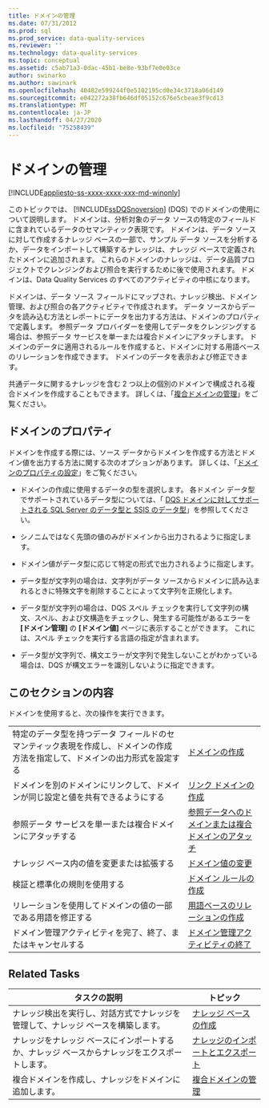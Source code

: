 ```yaml
---
title: ドメインの管理
ms.date: 07/31/2012
ms.prod: sql
ms.prod_service: data-quality-services
ms.reviewer: ''
ms.technology: data-quality-services
ms.topic: conceptual
ms.assetid: c5ab71a3-0dac-45b1-be8e-93bf7e0e03ce
author: swinarko
ms.author: sawinark
ms.openlocfilehash: 40482e599244f0e5102195cd0e34c3718a06d149
ms.sourcegitcommit: e042272a38fb646df05152c676e5cbeae3f9cd13
ms.translationtype: MT
ms.contentlocale: ja-JP
ms.lasthandoff: 04/27/2020
ms.locfileid: "75258439"
---
```

# <a name="managing-a-domain"></a>ドメインの管理

[!INCLUDE[appliesto-ss-xxxx-xxxx-xxx-md-winonly](../includes/appliesto-ss-xxxx-xxxx-xxx-md-winonly.md)]

  このトピックでは、 [!INCLUDE[ssDQSnoversion](../includes/ssdqsnoversion-md.md)] (DQS) でのドメインの使用について説明します。 ドメインは、分析対象のデータ ソースの特定のフィールドに含まれているデータのセマンティック表現です。 ドメインは、データ ソースに対して作成するナレッジ ベースの一部で、サンプル データ ソースを分析するか、データをインポートして構築するナレッジは、ナレッジ ベースで定義されたドメインに追加されます。 これらのドメインのナレッジは、データ品質プロジェクトでクレンジングおよび照合を実行するために後で使用されます。 ドメインは、Data Quality Services のすべてのアクティビティの中核になります。  
  
 ドメインは、データ ソース フィールドにマップされ、ナレッジ検出、ドメイン管理、および照合の各アクティビティで作成されます。 データ ソースからデータを読み込む方法とレポートにデータを出力する方法は、ドメインのプロパティで定義します。 参照データ プロバイダーを使用してデータをクレンジングする場合は、参照データ サービスを単一または複合ドメインにアタッチします。 ドメインのデータに適用されるルールを作成すると、ドメインに対する用語ベースのリレーションを作成できます。 ドメインのデータを表示および修正できます。  
  
 共通データに関するナレッジを含む 2 つ以上の個別のドメインで構成される複合ドメインを作成することもできます。 詳しくは、「[複合ドメインの管理](../data-quality-services/managing-a-composite-domain.md)」をご覧ください。  
  
## <a name="domain-properties"></a>ドメインのプロパティ  
 ドメインを作成する際には、ソース データからドメインを作成する方法とドメイン値を出力する方法に関する次のオプションがあります。 詳しくは、「[ドメインのプロパティの設定](../data-quality-services/set-domain-properties.md)」をご覧ください。  
  
-   ドメインの作成に使用するデータの型を選択します。 各ドメイン データ型でサポートされているデータ型については、「 [DQS ドメインに対してサポートされる SQL Server のデータ型と SSIS のデータ型](../data-quality-services/supported-sql-server-and-ssis-data-types-for-dqs-domains.md)」を参照してください。  
  
-   シノニムではなく先頭の値のみがドメインから出力されるように指定します。  
  
-   ドメイン値がデータ型に応じて特定の形式で出力されるように指定します。  
  
-   データ型が文字列の場合は、文字列がデータ ソースからドメインに読み込まれるときに特殊文字を削除することによって文字列を正規化します。  
  
-   データ型が文字列の場合は、DQS スペル チェックを実行して文字列の構文、スペル、および文構造をチェックし、発生する可能性があるエラーを **[ドメイン管理]** の **[ドメイン値]** ページに表示することができます。 これには、スペル チェックを実行する言語の指定が含まれます。  
  
-   データ型が文字列で、構文エラーが文字列で発生しないことがわかっている場合は、DQS が構文エラーを識別しないように指定できます。  
  
## <a name="in-this-section"></a>このセクションの内容  
 ドメインを使用すると、次の操作を実行できます。  
  
|||  
|-|-|  
|特定のデータ型を持つデータ フィールドのセマンティック表現を作成し、ドメインの作成方法を指定して、ドメインの出力形式を設定する|[ドメインの作成](../data-quality-services/create-a-domain.md)|  
|ドメインを別のドメインにリンクして、ドメインが同じ設定と値を共有できるようにする|[リンク ドメインの作成](../data-quality-services/create-a-linked-domain.md)|  
|参照データ サービスを単一または複合ドメインにアタッチする|[参照データへのドメインまたは複合ドメインのアタッチ](../data-quality-services/attach-domain-or-composite-domain-to-reference-data.md)|  
|ナレッジ ベース内の値を変更または拡張する|[ドメイン値の変更](../data-quality-services/change-domain-values.md)|  
|検証と標準化の規則を使用する|[ドメイン ルールの作成](../data-quality-services/create-a-domain-rule.md)|  
|リレーションを使用してドメインの値の一部である用語を修正する|[用語ベースのリレーションの作成](../data-quality-services/create-term-based-relations.md)|  
|ドメイン管理アクティビティを完了、終了、またはキャンセルする|[ドメイン管理アクティビティの終了](https://msdn.microsoft.com/library/ab6505ad-3090-453b-bb01-58435e7fa7c0)|  
  
## <a name="related-tasks"></a>Related Tasks  
  
|タスクの説明|トピック|  
|----------------------|-----------|  
|ナレッジ検出を実行し、対話方式でナレッジを管理して、ナレッジ ベースを構築します。|[ナレッジ ベースの作成](../data-quality-services/building-a-knowledge-base.md)|  
|ナレッジをナレッジ ベースにインポートするか、ナレッジ ベースからナレッジをエクスポートします。|[ナレッジのインポートとエクスポート](../data-quality-services/importing-and-exporting-knowledge.md)|  
|複合ドメインを作成し、ナレッジをドメインに追加します。|[複合ドメインの管理](../data-quality-services/managing-a-composite-domain.md)|  
  
  

